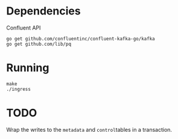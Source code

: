 # Dependencies

Confluent API
```shell
go get github.com/confluentinc/confluent-kafka-go/kafka
go get github.com/lib/pq
```

# Running

```shell
make
./ingress
```

# TODO

Wrap the writes to the `metadata` and `control`tables in a transaction.

